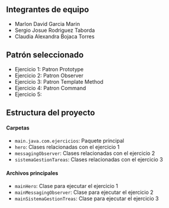 ## Integrantes de equipo

- Marlon David Garcia Marin
- Sergio Josue Rodriguez Taborda
- Claudia Alexandra Bojaca Torres


## Patrón seleccionado

- Ejercicio 1: Patron Prototype
- Ejercicio 2: Patron Observer
- Ejercicio 3: Patron Template Method
- Ejercicio 4: Patron Command
- Ejercicio 5:

## Estructura del proyecto
#### Carpetas
- `main.java.com.ejercicios`: Paquete principal
- `hero`: Clases relacionadas con el ejercicio 1
- `messagingObserver`: Clases relacionadas con el ejercicio 2
- `sistemaGestionTareas`: Clases relacionadas con el ejercicio 3

#### Archivos principales
- `mainHero`: Clase para ejecutar el ejercicio 1
- `mainMessagingObserver`: Clase para ejecutar el ejercicio 2
- `mainSistemaGestionTreas`: Clase para ejecutar el ejercicio 3
